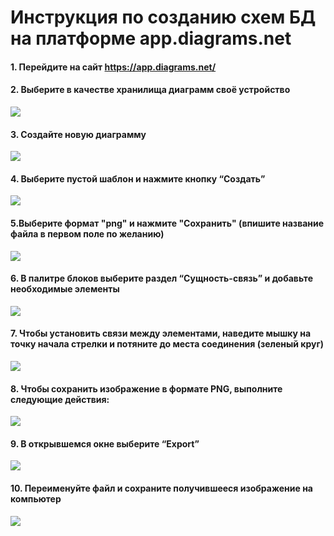 # Инструкция по созданию схем БД на платформе app.diagrams.net


#### 1. Перейдите на сайт https://app.diagrams.net/

#### 2. Выберите в качестве хранилища диаграмм своё устройство

![](diag/di11.jpeg)

#### 3. Создайте новую диаграмму

![](diag/di2.jpeg)

#### 4. Выберите пустой шаблон и нажмите кнопку “Создать”

![](diag/di3.jpeg)

#### 5.Выберите формат "png" и нажмите "Сохранить" (впишите название файла в первом поле по желанию)

![](diag/di4.jpeg)

#### 6. В палитре блоков выберите раздел “Сущность-cвязь” и добавьте необходимые элементы

![](diag/di5.jpeg)

#### 7. Чтобы установить связи между элементами, наведите мышку на точку начала стрелки и потяните до места соединения (зеленый круг)

![](diag/di6.jpeg)

#### 8. Чтобы сохранить изображение в формате PNG, выполните следующие действия:

![](diag/di7.jpeg)

#### 9. В открывшемся окне выберите “Export”

![](diag/di8.jpeg)

#### 10. Переименуйте файл и сохраните получившееся изображение на компьютер

![](diag/di9.jpeg)
